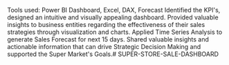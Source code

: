  Tools used: Power BI Dashboard, Excel, DAX, Forecast
 Identified the KPI's, designed an intuitive and visually appealing dashboard.
 Provided valuable insights to business entities regarding the effectiveness of their sales strategies through visualization and
 charts.
 Applied Time Series Analysis to generate Sales Forecast for next 15 days.
 Shared valuable insights and actionable information that can drive Strategic Decision Making and supported the Super Market's
 Goals.# SUPER-STORE-SALE-DASHBOARD
